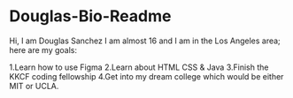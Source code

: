 # Douglas-Bio-Readme

Hi, I am Douglas Sanchez I am almost 16 and I am in the Los Angeles area; here are my goals:

1.Learn how to use Figma
2.Learn about HTML CSS & Java
3.Finish the KKCF coding fellowship
4.Get into my dream college which would be either MIT or UCLA.
